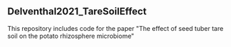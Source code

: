 ## Delventhal2021_TareSoilEffect
This repository includes code for the paper "The effect of seed tuber tare soil on the potato rhizosphere microbiome"
